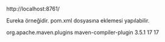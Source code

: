 http://localhost:8761/

Eureka örneğidir. pom.xml dosyasına eklemesi yapılabilir.

<!-- for maven target 17: SonarQube 11 veya 17 yapmalısınız -->
<plugin>
    <groupId>org.apache.maven.plugins</groupId>
    <artifactId>maven-compiler-plugin</artifactId>
    <version>3.5.1</version>
    <configuration>
        <source>17</source>
        <target>17</target>
    </configuration>
</plugin>